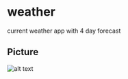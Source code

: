# weather

current weather app with 4 day forecast

## Picture


![alt text](https://github.com/Mehrabgh2/weather/blob/master/art/screenshot.png?raw=true)
